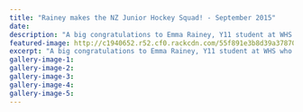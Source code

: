 ```yaml
---
title: "Rainey makes the NZ Junior Hockey Squad! - September 2015"
date: 
description: "A big congratulations to Emma Rainey, Y11 student at WHS who has made the NZ Junior Hockey Squad."
featured-image: http://c1940652.r52.cf0.rackcdn.com/55f891e3b8d39a378700085f/Hockey-Emma-Rainey-NZ-Junior-Hockey-Squad-Sept-2015.jpg
excerpt: "A big congratulations to Emma Rainey, Y11 student at WHS who has made the NZ Junior Hockey Squad."
gallery-image-1: 
gallery-image-2: 
gallery-image-3: 
gallery-image-4: 
gallery-image-5: 
---
```

